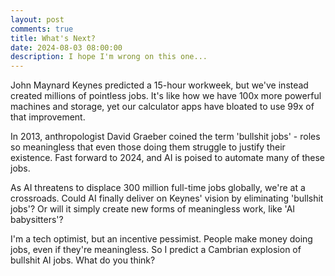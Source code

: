 ```yaml
---
layout: post
comments: true
title: What's Next?
date: 2024-08-03 08:00:00
description: I hope I'm wrong on this one...
---
```


John Maynard Keynes predicted a 15-hour workweek, but we've instead created millions of pointless jobs. It's like how we have 100x more powerful machines and storage, yet our calculator apps have bloated to use 99x of that improvement.

In 2013, anthropologist David Graeber coined the term 'bullshit jobs' - roles so meaningless that even those doing them struggle to justify their existence. Fast forward to 2024, and AI is poised to automate many of these jobs.

As AI threatens to displace 300 million full-time jobs globally, we're at a crossroads. Could AI finally deliver on Keynes' vision by eliminating 'bullshit jobs'? Or will it simply create new forms of meaningless work, like 'AI babysitters'?

I'm a tech optimist, but an incentive pessimist. People make money doing jobs, even if they're meaningless. So I predict a Cambrian explosion of bullshit AI jobs. What do you think?
